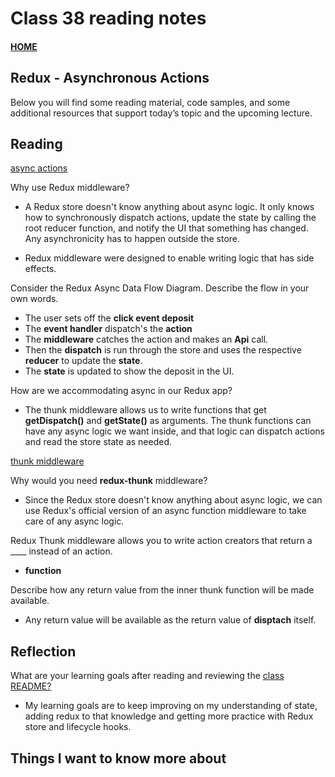 # Class 38 reading notes

#### [HOME](https://cesarderio.github.io/reading-notes/)

## Redux - Asynchronous Actions

Below you will find some reading material, code samples, and some additional resources that support today’s topic and the upcoming lecture.

## Reading

[async actions](https://redux.js.org/advanced/asyncactions)

Why use Redux middleware?

* A Redux store doesn't know anything about async logic. It only knows
  how to synchronously dispatch actions, update the state by calling the root reducer function, and notify the UI that something has changed. Any asynchronicity has to happen outside the store.

* Redux middleware were designed to enable writing logic that has side
  effects.

Consider the Redux Async Data Flow Diagram. Describe the flow in your own words.

* The user sets off the **click event deposit**
* The **event handler** dispatch's the **action**
* The **middleware** catches the action and makes
  an **Api** call.
* Then the **dispatch** is run through the store
  and uses the respective **reducer** to update the **state**.
* The **state** is updated to show the deposit in
  the UI.

How are we accommodating async in our Redux app?

* The thunk middleware allows us to write functions that get
  **getDispatch()** and **getState()** as arguments. The thunk functions can have any async logic we want inside, and that logic can dispatch actions and read the store state as needed.

[thunk middleware](https://github.com/reduxjs/redux-thunk)

Why would you need **redux-thunk** middleware?

* Since the Redux store doesn't know anything about async logic, we can
  use Redux's official version of an async function middleware to take care of any async logic.

Redux Thunk middleware allows you to write action creators that return a ____ instead of an action.

* **function**

Describe how any return value from the inner thunk function will be made available.

* Any return value will be available as the return value of
  **disptach** itself.

## Reflection

What are your learning goals after reading and reviewing the [class README?](https://codefellows.github.io/code-401-javascript-guide/curriculum/class-38/)

* My learning goals are to keep improving on my understanding of state,
  adding redux to that knowledge and getting more practice with Redux store and lifecycle hooks.

## Things I want to know more about
